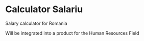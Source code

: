 # Calculator Salariu

Salary calculator for Romania

Will be integrated into a product for the Human Resources Field

